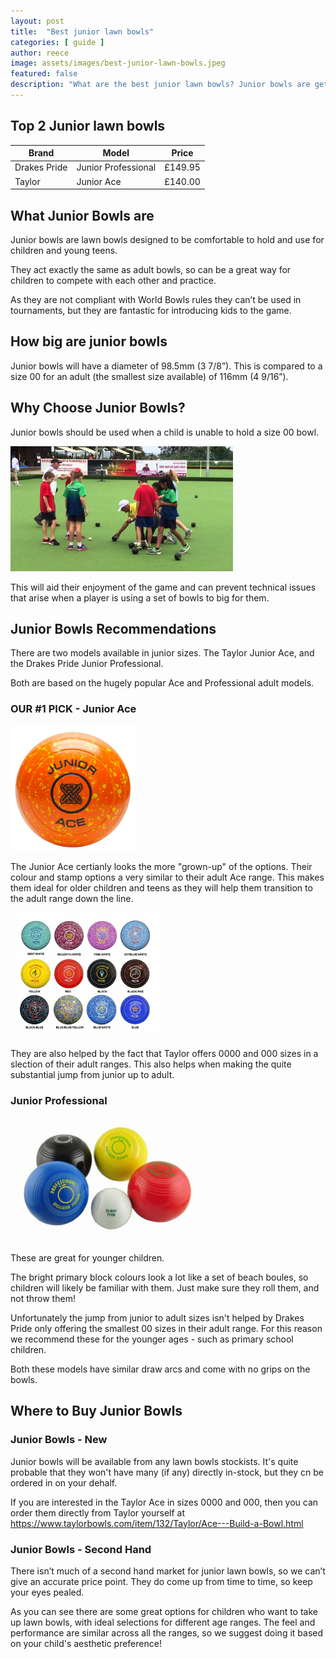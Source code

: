```yaml
---
layout: post
title:  "Best junior lawn bowls"
categories: [ guide ]
author: reece
image: assets/images/best-junior-lawn-bowls.jpeg
featured: false
description: "What are the best junior lawn bowls? Junior bowls are get to get kids involved in bowling. See our top picks"
---
```


## Top 2 Junior lawn bowls

<div class="overview">
  
<table>
  <thead>
    <tr>
      <th>Brand</th>
      <th>Model</th>
      <th>Price</th>
    </tr>
  </thead>
  <tbody>
    <tr>
      <td>Drakes Pride</td>
      <td>Junior Professional</td>
      <td>£149.95</td>
    </tr>
    <tr>
      <td>Taylor</td>
      <td>Junior Ace</td>
      <td>£140.00</td>
    </tr>
  </tbody>
</table>

## What Junior Bowls are

Junior bowls are lawn bowls designed to be comfortable to hold and use for children and young teens. 

They act exactly the same as adult bowls, so can be a great way for children to compete with each other and practice.

As they are not compliant with World Bowls rules they can’t be used in tournaments, but they are fantastic for introducing kids to the game.

## How big are junior bowls

Junior bowls will have a diameter of 98.5mm  (3 7/8”). This is compared to a size 00 for an adult (the smallest size available) of  116mm (4 9/16”).

## Why Choose Junior Bowls?

Junior bowls should be used when a child is unable to hold a size 00 bowl. 

<img src="/assets/images/junior-lawn-bowls/junior-bowlers.png" alt="" height="200px" style="max-height: 200px;" />

This will aid their enjoyment of the game and can prevent technical issues that arise when a player is using a set of bowls to big for them.

## Junior Bowls Recommendations

There are two models available in junior sizes. The Taylor Junior Ace, and the Drakes Pride Junior Professional. 

Both are based on the hugely popular Ace and Professional adult models.

### OUR #1 PICK - Junior Ace

<img src="/assets/images/junior-lawn-bowls/junior-taylor-ace.png" alt="" height="200px" style="max-height: 200px;" />

The Junior Ace certianly looks the more "grown-up" of the options. Their colour and stamp options a very similar to their adult Ace range. This makes them ideal for older children and teens as they will help them transition to the adult range down the line.

<img src="/assets/images/junior-lawn-bowls/junior-taylor-ace-colours.png" alt="" height="200px" style="max-height: 200px;" />

They are also helped by the fact that Taylor offers 0000 and 000 sizes in a slection of their adult ranges. This also helps when making the quite substantial jump from junior up to adult.


### Junior Professional	

<img src="/assets/images/junior-lawn-bowls/junior-drakes-pride-professional.png" alt="" height="200px" style="max-height: 200px;" />

These are great for younger children. 

The bright primary block colours look a lot like a set of beach boules, so children will likely be familiar with them. Just make sure they roll them, and not throw them! 

Unfortunately the jump from junior to adult sizes isn't helped by Drakes Pride only offering the smallest 00 sizes in their adult range. For this reason we recommend these for the younger ages - such as primary school children.

Both these models have similar draw arcs and come with no grips on the bowls.

## Where to Buy Junior Bowls

### Junior Bowls - New

Junior bowls will be available from any lawn bowls stockists. It's quite probable that they won't have many (if any) directly in-stock, but they cn be ordered in on your dehalf.

If you are interested in the Taylor Ace in sizes 0000 and 000, then you can order them directly from Taylor yourself at https://www.taylorbowls.com/item/132/Taylor/Ace---Build-a-Bowl.html

### Junior Bowls - Second Hand

There isn’t much of a second hand market for junior lawn bowls, so we can’t give an accurate price point. They do come up from time to time, so keep your eyes pealed.

As you can see there are some great options for children who want to take up lawn bowls, with ideal selections for different age ranges. The feel and performance are similar across all the ranges, so we suggest doing it based on your child's aesthetic preference!
